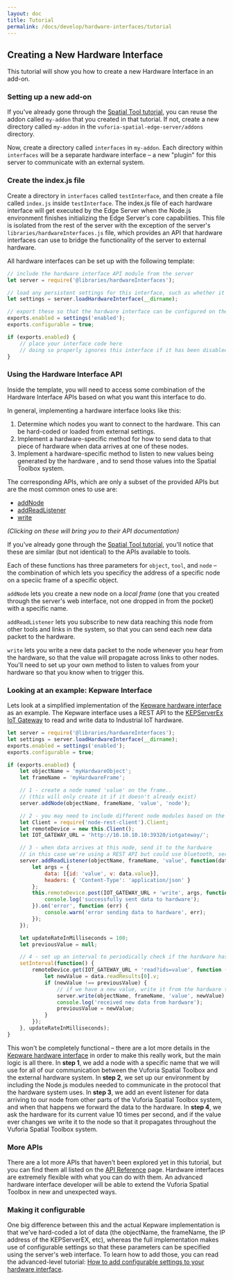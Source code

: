 ```yaml
---
layout: doc
title: Tutorial
permalink: /docs/develop/hardware-interfaces/tutorial
---
```


## Creating a New Hardware Interface

This tutorial will show you how to create a new Hardware Interface in an add-on.

### Setting up a new add-on

If you've already gone through the [Spatial Tool tutorial](../spatial-tools/tutorial), you can
reuse the addon called `my-addon` that you created in that tutorial. If not, create a new
directory called `my-addon` in the `vuforia-spatial-edge-server/addons` directory.

Now, create a directory called `interfaces` in `my-addon`. Each directory within `interfaces`
will be a separate hardware interface – a new "plugin" for this server to communicate with an
external system.

### Create the index.js file

Create a directory in `interfaces` called `testInterface`, and then create a file called `index.js`
inside `testInterface`. The index.js file of each hardware interface will get executed by the Edge
Server when the Node.js environment finishes initializing the Edge Server's core capabilities.
This file is isolated from the rest of the server with the exception of the server's
`libraries/hardwareInterfaces.js` file, which provides an API that hardware interfaces can use
to bridge the functionality of the server to external hardware.

All hardware interfaces can be set up with the following template:

```javascript
// include the hardware interface API module from the server
let server = require('@libraries/hardwareInterfaces');

// load any persistent settings for this interface, such as whether it is enabled
let settings = server.loadHardwareInterface(__dirname);

// export these so that the hardware interface can be configured on the web interface
exports.enabled = settings('enabled');
exports.configurable = true;

if (exports.enabled) {
    // place your interface code here
    // doing so properly ignores this interface if it has been disabled on the web interface
}
```

### Using the Hardware Interface API

Inside the template, you will need to access some combination of the Hardware Interface APIs
based on what you want this interface to do.

In general, implementing a hardware interface looks like this:

1. Determine which nodes you want to connect to the hardware. This can be hard-coded or loaded
from external settings.
2. Implement a hardware-specific method for how to send data to that piece of hardware when data
arrives at one of these nodes.
3. Implement a hardware-specific method to listen to new values being generated by the hardware
, and to send those values into the Spatial Toolbox system.

The corresponding APIs, which are only a subset of the provided APIs but are the most common ones to
use are:

- [addNode](./api-reference#addNode)
- [addReadListener](./api-reference#addReadListener)
- [write](./api-reference#write)

*(Clicking on these will bring you to their API documentation)*

If you've already gone through the [Spatial Tool tutorial](../spatial-tools/tutorial), you'll
notice that these are similar (but not identical) to the APIs available to tools.

Each of these functions has three parameters for `object`, `tool`, and `node` – the
combination of which lets you specificy the address of a specific node on a speciic frame of a
specific object.

`addNode` lets you create a new node on a *local frame* (one that you created through the server's
web interface, not one dropped in from the pocket) with a specific name.

`addReadListener` lets you subscribe to new data reaching this node from other tools and links in
the system, so that you can send each new data packet to the hardware.

`write` lets you write a new data packet to the node whenever you hear from the hardware, so that
the value will propagate across links to other nodes. You'll need to set up your own method to
listen to values from your hardware so that you know when to trigger this.

### Looking at an example: Kepware Interface

Lets look at a simplified implementation of the
[Kepware hardware interface](https://github.com/ptcrealitylab/vuforia-spatial-core-addon/blob/master/interfaces/kepware/index.js)
as an example. The Kepware interface uses a REST API to the
[KEPServerEx IoT Gateway](https://www.kepware.com/en-us/products/kepserverex/advanced-plug-ins/iot-gateway/)
to read and write data to Industrial IoT hardware.

```javascript
let server = require('@libraries/hardwareInterfaces');
let settings = server.loadHardwareInterface(__dirname);
exports.enabled = settings('enabled');
exports.configurable = true;

if (exports.enabled) {
    let objectName = 'myHardwareObject';
    let frameName = 'myHardwareFrame';

    // 1 - create a node named 'value' on the frame..
    // (this will only create it if it doesn't already exist)
    server.addNode(objectName, frameName, 'value', 'node');

    // 2 - you may need to include different node modules based on the protocol your hardware uses
    let Client = require('node-rest-client').Client;
    let remoteDevice = new this.Client();
    let IOT_GATEWAY_URL = 'http://10.10.10.10:39320/iotgateway/';

    // 3 - when data arrives at this node, send it to the hardware
    // in this case we're using a REST API but could use bluetooth, serialport, etc
    server.addReadListener(objectName, frameName, 'value', function(data) {
        let args = {
            data: [{id: 'value', v: data.value}],
            headers: { 'Content-Type': 'application/json' }
        };
        this.remoteDevice.post(IOT_GATEWAY_URL + 'write', args, function (_data, _res) {
            console.log('successfully sent data to hardware');
        }).on('error', function (err) {
            console.warn('error sending data to hardware', err);
        });
    });

    let updateRateInMilliseconds = 100;
    let previousValue = null;

    // 4 - set up an interval to periodically check if the hardware has changed
    setInterval(function() {
        remoteDevice.get(IOT_GATEWAY_URL + 'read?ids=value', function (data, _res) {
            let newValue = data.readResults[0].v;
            if (newValue !== previousValue) {
                // if we have a new value, write it from the hardware to the node
                server.write(objectName, frameName, 'value', newValue);
                console.log('received new data from hardware');
                previousValue = newValue;
            }
        });
    }, updateRateInMilliseconds);
}
```

This won't be completely functional – there are a lot more details in the
[Kepware hardware interface](https://github.com/ptcrealitylab/vuforia-spatial-core-addon/blob/master/interfaces/kepware/index.js)
in order to make this really work, but the main logic is all there. In **step 1**, we add a node
with a specific name that we will use for all of our communication between the Vuforia Spatial
Toolbox and the external hardware system. In **step 2**, we set up our environment by including
the Node.js modules needed to communicate in the protocol that the hardware system uses. In
**step 3**, we add an event listener for data arriving to our node from other parts of the
Vuforia Spatial Toolbox system, and when that happens we forward the data to the hardware. In
**step 4**, we ask the hardware for its current value 10 times per second, and if the value ever
changes we write it to the node so that it propagates throughout the Vuforia Spatial Toolbox
system.

### More APIs

There are a lot more APIs that haven't been explored yet in this tutorial, but you can find them
all listed on the [API Reference](./api-reference) page. Hardware interfaces are extremely
flexible with what you can do with them. An advanced hardware interface developer will be able to
extend the Vuforia Spatial Toolbox in new and unexpected ways.

### Making it configurable

One big difference between this and the actual Kepware implementation is that we've hard-coded a
lot of data (the objectName, the frameName, the IP address of the KEPServerEX, etc), whereas the
full implementation makes use of configurable settings so that these parameters can be specified
using the server's web interface. To learn how to add those, you can read the advanced-level
tutorial:
[How to add configurable settings to your hardware interface](../../tutorials/adding-settings-to-hardware-interface).
